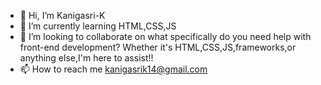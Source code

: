 - 👋 Hi, I’m Kanigasri-K
- 🌱 I’m currently learning HTML,CSS,JS
- 💞️ I’m looking to collaborate on what specifically do you need help with front-end development? Whether it's HTML,CSS,JS,frameworks,or anything else,I'm here to assist!!
- 📫 How to reach me kanigasrik14@gmail.com

<!---
Kanigasri-K/Kanigasri-K is a ✨ special ✨ repository because its `README.md` (this file) appears on your GitHub profile.
You can click the Preview link to take a look at your changes.
--->
